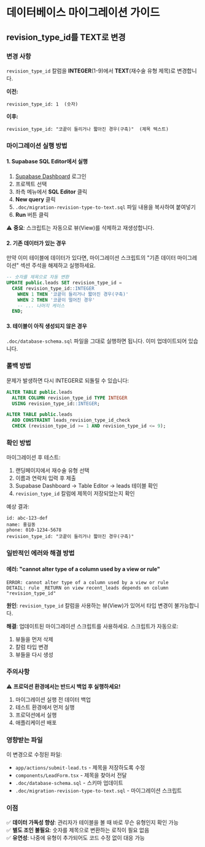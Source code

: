 # 데이터베이스 마이그레이션 가이드

## revision_type_id를 TEXT로 변경

### 변경 사항
`revision_type_id` 칼럼을 **INTEGER**(1-9)에서 **TEXT**(재수술 유형 제목)로 변경합니다.

**이전:**
```
revision_type_id: 1  (숫자)
```

**이후:**
```
revision_type_id: "코끝이 들리거나 짧아진 경우(구축)"  (제목 텍스트)
```

### 마이그레이션 실행 방법

#### 1. Supabase SQL Editor에서 실행

1. [Supabase Dashboard](https://supabase.com/dashboard) 로그인
2. 프로젝트 선택
3. 좌측 메뉴에서 **SQL Editor** 클릭
4. **New query** 클릭
5. `.doc/migration-revision-type-to-text.sql` 파일 내용을 복사하여 붙여넣기
6. **Run** 버튼 클릭

⚠️ **중요**: 스크립트는 자동으로 뷰(View)를 삭제하고 재생성합니다.

#### 2. 기존 데이터가 있는 경우

만약 이미 테이블에 데이터가 있다면, 마이그레이션 스크립트의 "기존 데이터 마이그레이션" 섹션 주석을 해제하고 실행하세요.

```sql
-- 숫자를 제목으로 자동 변환
UPDATE public.leads SET revision_type_id = 
  CASE revision_type_id::INTEGER
    WHEN 1 THEN '코끝이 들리거나 짧아진 경우(구축)'
    WHEN 2 THEN '코끝이 떨어진 경우'
    -- ... 나머지 케이스
  END;
```

#### 3. 테이블이 아직 생성되지 않은 경우

`.doc/database-schema.sql` 파일을 그대로 실행하면 됩니다. 이미 업데이트되어 있습니다.

### 롤백 방법

문제가 발생하면 다시 INTEGER로 되돌릴 수 있습니다:

```sql
ALTER TABLE public.leads 
  ALTER COLUMN revision_type_id TYPE INTEGER 
  USING revision_type_id::INTEGER;

ALTER TABLE public.leads 
  ADD CONSTRAINT leads_revision_type_id_check 
  CHECK (revision_type_id >= 1 AND revision_type_id <= 9);
```

### 확인 방법

마이그레이션 후 테스트:

1. 랜딩페이지에서 재수술 유형 선택
2. 이름과 연락처 입력 후 제출
3. Supabase Dashboard → Table Editor → leads 테이블 확인
4. `revision_type_id` 칼럼에 제목이 저장되었는지 확인

예상 결과:
```
id: abc-123-def
name: 홍길동
phone: 010-1234-5678
revision_type_id: "코끝이 들리거나 짧아진 경우(구축)"
```

### 일반적인 에러와 해결 방법

#### 에러: "cannot alter type of a column used by a view or rule"

```
ERROR: cannot alter type of a column used by a view or rule
DETAIL: rule _RETURN on view recent_leads depends on column "revision_type_id"
```

**원인**: `revision_type_id` 칼럼을 사용하는 뷰(View)가 있어서 타입 변경이 불가능합니다.

**해결**: 업데이트된 마이그레이션 스크립트를 사용하세요. 스크립트가 자동으로:
1. 뷰들을 먼저 삭제
2. 칼럼 타입 변경
3. 뷰들을 다시 생성

### 주의사항

⚠️ **프로덕션 환경에서는 반드시 백업 후 실행하세요!**

1. 마이그레이션 실행 전 데이터 백업
2. 테스트 환경에서 먼저 실행
3. 프로덕션에서 실행
4. 애플리케이션 배포

### 영향받는 파일

이 변경으로 수정된 파일:
- `app/actions/submit-lead.ts` - 제목을 저장하도록 수정
- `components/LeadForm.tsx` - 제목을 찾아서 전달
- `.doc/database-schema.sql` - 스키마 업데이트
- `.doc/migration-revision-type-to-text.sql` - 마이그레이션 스크립트

### 이점

✅ **데이터 가독성 향상**: 관리자가 테이블을 볼 때 바로 무슨 유형인지 확인 가능  
✅ **별도 조인 불필요**: 숫자를 제목으로 변환하는 로직이 필요 없음  
✅ **유연성**: 나중에 유형이 추가되어도 코드 수정 없이 대응 가능

